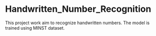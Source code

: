 # Handwritten_Number_Recognition
This project work aim to recognize handwritten numbers. The model is trained using MINST dataset.
